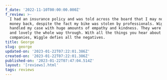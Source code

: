 ```yaml
---
f_date: '2022-11-10T00:00:00.000Z'
f_review: >-
  I had an insurance policy and was told across the board that I may not get the
  money back, despite the fact my bike was stolen by professionals. Wiggle
  handled my case with huge amounts of empathy and kindness. They were friendly
  and lovely the whole way through. With all the things you hear about insurance
  companies, Wiggle defies all the negatives.
title: George
slug: george
updated-on: '2023-01-22T07:22:01.386Z'
created-on: '2023-01-22T07:22:01.386Z'
published-on: '2023-01-22T07:47:04.514Z'
layout: '[reviews].html'
tags: reviews
---
```



